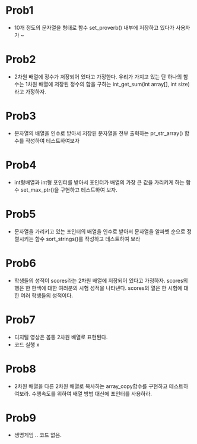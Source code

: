 # Prob1
- 10개 정도의 문자열을 형태로 함수 set_proverb() 내부에 저장하고 있다가 사용자가 ~

# Prob2
- 2차원 배열에 정수가 저장되어 있다고 가정한다. 우리가 가지고 있는 단 하나의 함수는 1차원 배열에 저장된 정수의 합을 구하는 int_get_sum(int array[], int size)라고 가정하자.

# Prob3
- 문자열의 배열을 인수로 받아서 저장된 문자열을 전부 출혁하는 pr_str_array() 함수를 작성하여 테스트하여보자

# Prob4
- int형배열과 int형 포인터를 받아서 포인터가 배열의 가장 큰 값을 가리키게 하는 함수 set_max_ptr()을 구현하고 테스트하여 보자.

# Prob5
- 문자열을 가리키고 있는 포인터의 배열을 인수로 받아서 문자열을 알파벳 순으로 정렬시키는 함수 sort_strings()를 작성하고 테스트하여 보라

# Prob6
- 학생들의 성적이 scores라는 2차원 배열에 저장되어 있다고 가정하자. scores의 행은 한 한색에 대한 여러분의 시험 성적을 나타낸다. scores의 열은 한 시험에 대한 여러 학생들의 성적이다.

# Prob7
- 디지털 영상은 봅통 2차원 배열로 표현된다.
- 코드 실행 x

# Prob8
- 2차원 배열을 다른 2차원 배열로 복사하는 array_copy함수를 구현하고 테스트하여보라. 수행속도를 위하여 배열 방법 대신에 포인터를 사용하라.

# Prob9
- 생명게임 .. 코드 없음.
